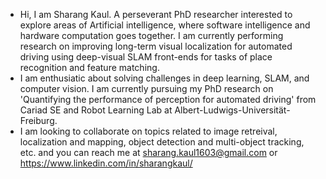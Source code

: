 - Hi, I am Sharang Kaul. A perseverant PhD researcher interested to explore areas of Artificial intelligence, where software  intelligence and hardware computation goes together.
I am currently performing research on improving long-term visual localization for automated driving using deep-visual SLAM front-ends for tasks of place recognition and feature matching. 
- I am enthusiatic about solving challenges in deep learning, SLAM, and computer vision. I am currently pursuing my PhD research on 'Quantifying the performance of perception for automated driving' from Cariad SE and Robot Learning Lab at Albert-Ludwigs-Universität-Freiburg. 
- I am looking to collaborate on topics related to image retreival, localization and mapping, object detection and multi-object tracking, etc. and you can reach me at sharang.kaul1603@gmail.com or https://www.linkedin.com/in/sharangkaul/

<!---
SharangKaul123/SharangKaul123 is a ✨ special ✨ repository because its `README.md` (this file) appears on your GitHub profile.
You can click the Preview link to take a look at your changes.
--->
